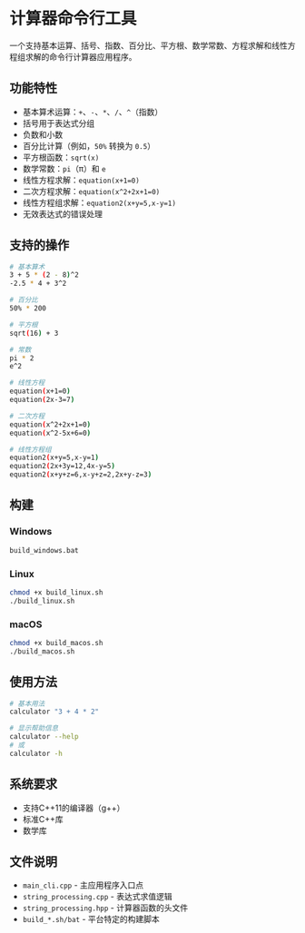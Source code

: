 # 计算器命令行工具

一个支持基本运算、括号、指数、百分比、平方根、数学常数、方程求解和线性方程组求解的命令行计算器应用程序。

## 功能特性

- 基本算术运算：`+`、`-`、`*`、`/`、`^`（指数）
- 括号用于表达式分组
- 负数和小数
- 百分比计算（例如，`50%` 转换为 `0.5`）
- 平方根函数：`sqrt(x)`
- 数学常数：`pi`（π）和 `e`
- 线性方程求解：`equation(x+1=0)`
- 二次方程求解：`equation(x^2+2x+1=0)`
- 线性方程组求解：`equation2(x+y=5,x-y=1)`
- 无效表达式的错误处理

## 支持的操作

```bash
# 基本算术
3 + 5 * (2 - 8)^2
-2.5 * 4 + 3^2

# 百分比
50% * 200

# 平方根
sqrt(16) + 3

# 常数
pi * 2
e^2

# 线性方程
equation(x+1=0)
equation(2x-3=7)

# 二次方程
equation(x^2+2x+1=0)
equation(x^2-5x+6=0)

# 线性方程组
equation2(x+y=5,x-y=1)
equation2(2x+3y=12,4x-y=5)
equation2(x+y+z=6,x-y+z=2,2x+y-z=3)
```

## 构建

### Windows
```bash
build_windows.bat
```

### Linux
```bash
chmod +x build_linux.sh
./build_linux.sh
```

### macOS
```bash
chmod +x build_macos.sh
./build_macos.sh
```

## 使用方法

```bash
# 基本用法
calculator "3 + 4 * 2"

# 显示帮助信息
calculator --help
# 或
calculator -h
```

## 系统要求

- 支持C++11的编译器（g++）
- 标准C++库
- 数学库

## 文件说明

- `main_cli.cpp` - 主应用程序入口点
- `string_processing.cpp` - 表达式求值逻辑
- `string_processing.hpp` - 计算器函数的头文件
- `build_*.sh/bat` - 平台特定的构建脚本